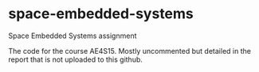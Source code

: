 # space-embedded-systems
Space Embedded Systems assignment

The code for the course AE4S15. Mostly uncommented but detailed in the report that is not uploaded to this github.
